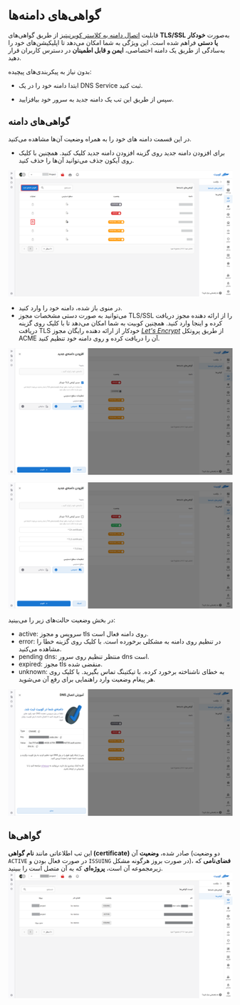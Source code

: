 # گواهی‌های دامنه‌ها

قابلیت [اتصال دامنه به کلاستر کوبرنیتیز](../concepts#ingress) از طریق گواهی‌های **TLS/SSL** به‌صورت **خودکار یا دستی** فراهم شده است. این ویژگی به شما امکان می‌دهد تا اپلیکیشن‌های خود را به‌سادگی از طریق یک دامنه اختصاصی، **ایمن و قابل اطمینان** در دسترس کاربران قرار دهید.

بدون نیاز به پیکربندی‌های پیچیده:

- ابتدا دامنه خود را در یک DNS Service ثبت کنید.

- سپس از طریق این تب یک دامنه جدید به سرور خود بیافزایید.

## گواهی‌های دامنه

در این قسمت دامنه های خود را به همراه وضعیت آن‌ها مشاهده می‌کنید.

- برای افزودن دامنه جدید روی گزینه افزودن دامنه جدید کلیک کنید. همچنین با کلیک روی آیکون جذف می‌توانید آن‌ها را حذف کنید.

![Domains: domains set](img/domains-veiw.png)

- در منوی باز شده، دامنه خود را وارد کنید.
- می‌توانید به صورت دستی مشخصات مجوز TLS/SSL را از ارائه دهنده مجوز دریافت کرده و اینجا وارد کنید. همچنین کوبیت به شما امکان می‌دهد تا با کلیک روی گزینه دریافت TLS خودکار از ارائه دهنده رایگان مجوز _[Let's Encrypt](https://letsencrypt.org/)_ از طریق پروتکل ACME آن را دریافت کرده و روی دامنه خود تنظیم کنید.

![Domains: domains set](img/domains-form-auto-tls.png)

![Domains: domains set](img/domains-form-tls-form.png)

در بخش وضعیت حالت‌های زیر را می‌بینید:

- active: سرویس و مجوز tls روی دامنه فعال است.
- error: در تنظیم روی دامنه به مشکلی برخورده است. با کلیک روی گزینه خطا را مشاهده می‌کنید.
- pending dns: منتظر تنظیم روی سرور dns است.
- expired: مجوز tls منقضی شده.
- unknown: به خطای ناشناخته برخورد کرده. با تیکتینگ تماس بگیرید.
  با کلیک روی هر پیغام وضعیت وارد راهنمایی برای رفع آن می‌شوید.

![Domains: domains set](img/domains-dns-set.png)

## گواهی‌ها

این تب اطلاعاتی مانند **نام** **گواهی (certificate)** صادر شده، **وضعیت** آن (دو وضعیت `ACTIVE` در صورت فعال بودن و `ISSUING` در صورت بروز هرگونه مشکل)، **فضای‌نامی** که زیرمجموعه آن است، **پروژه‌ای** که به آن متصل است را ببینید.
![Domains: domains cert](img/domains-cert.png)
